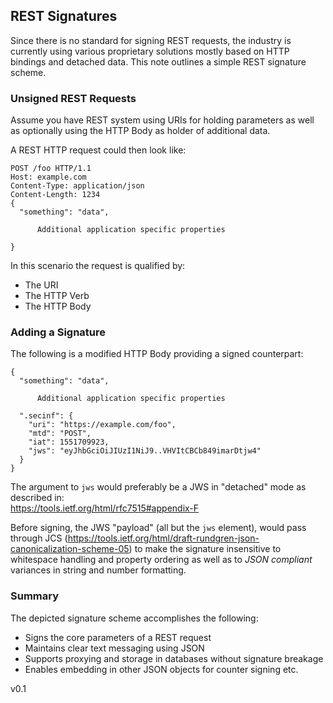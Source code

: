 ## REST Signatures

Since there is no standard for signing REST requests, the industry is currently using
various proprietary solutions mostly based on HTTP bindings and detached data.
This note outlines a simple REST signature scheme.

### Unsigned REST Requests

Assume you have REST system using URIs for holding parameters as well as optionally using the HTTP Body as holder of additional data.

A REST HTTP request could then look like:

```code
POST /foo HTTP/1.1
Host: example.com
Content-Type: application/json
Content-Length: 1234
{
  "something": "data",

      Additional application specific properties

}
```

In this scenario the request is qualified by:
-	The URI
-	The HTTP Verb
-	The HTTP Body

### Adding a Signature
The following is a modified HTTP Body providing a signed counterpart:

```code
{
  "something": "data",

      Additional application specific properties

  ".secinf": {
    "uri": "https://example.com/foo",
    "mtd": "POST",
    "iat": 1551709923,
    "jws": "eyJhbGciOiJIUzI1NiJ9..VHVItCBCb849imarDtjw4"
  }
}
```
The argument to `jws` would preferably be a JWS in "detached" mode as described in:<br>
https://tools.ietf.org/html/rfc7515#appendix-F

Before signing, the JWS "payload" (all but the `jws` element), would pass through JCS
(https://tools.ietf.org/html/draft-rundgren-json-canonicalization-scheme-05)
to make the signature insensitive
to whitespace handling and property ordering as well as to *JSON compliant* variances in string and
number formatting.


### Summary
The depicted signature scheme accomplishes the following:
- Signs the core parameters of a REST request
- Maintains clear text messaging using JSON
- Supports proxying and storage in databases without signature breakage
- Enables embedding in other JSON objects for counter signing etc.

v0.1
